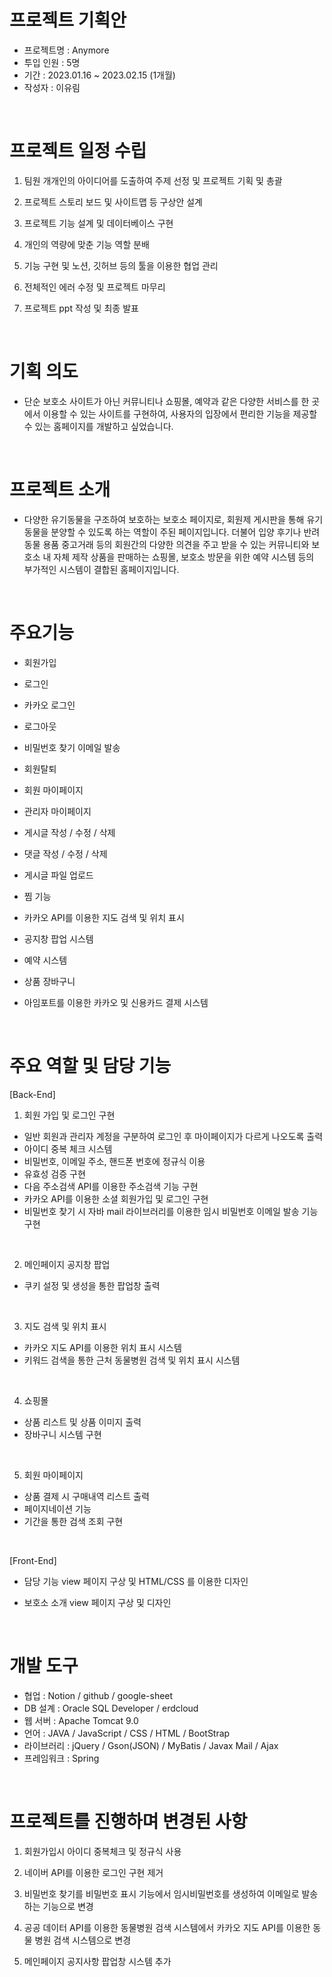 프로젝트 기획안
===
- 프로젝트명 : Anymore
- 투입 인원 : 5명
- 기간 : 2023.01.16 ~ 2023.02.15 (1개월)
- 작성자 : 이유림

<br>

프로젝트 일정 수립
===
1. 팀원 개개인의 아이디어를 도출하여 주제 선정 및 프로젝트 기획 및 총괄

2. 프로젝트 스토리 보드 및 사이트맵 등 구상안 설계

3. 프로젝트 기능 설계 및 데이터베이스 구현

4. 개인의 역량에 맞춘 기능 역할 분배

5. 기능 구현 및 노션, 깃허브 등의 툴을 이용한 협업 관리

6. 전체적인 에러 수정 및 프로젝트 마무리

7. 프로젝트 ppt 작성 및 최종 발표

<br>

기획 의도
===

- 단순 보호소 사이트가 아닌 커뮤니티나 쇼핑몰, 예약과 같은 다양한 서비스를 한 곳에서 이용할 수 있는 사이트를 구현하여, 사용자의 입장에서 편리한 기능을 제공할 수 있는 홈페이지를 개발하고 싶었습니다. 

<br>

프로젝트 소개
===
- 다양한 유기동물을 구조하여 보호하는 보호소 페이지로, 회원제 게시판을 통해 유기 동물을 분양할 수 있도록 하는 역할이 주된 페이지입니다. 더불어 입양 후기나 반려동물 용품 중고거래 등의 회원간의 다양한 의견을 주고 받을 수 있는 커뮤니티와 보호소 내 자체 제작 상품을 판매하는 쇼핑몰, 보호소 방문을 위한 예약 시스템 등의 부가적인 시스템이 결합된 홈페이지입니다.

<br>

주요기능
===

- 회원가입

- 로그인

- 카카오 로그인

- 로그아웃

- 비밀번호 찾기 이메일 발송

- 회원탈퇴

- 회원 마이페이지

- 관리자 마이페이지

- 게시글 작성 / 수정 / 삭제

- 댓글 작성 / 수정 / 삭제

- 게시글 파일 업로드

- 찜 기능

- 카카오 API를 이용한 지도 검색 및 위치 표시

- 공지창 팝업 시스템

- 예약 시스템

- 상품 장바구니

- 아임포트를 이용한 카카오 및 신용카드 결제 시스템

<br>

주요 역할 및 담당 기능
===

[Back-End]

1. 회원 가입 및 로그인 구현
- 일반 회원과 관리자 계정을 구분하여 로그인 후 마이페이지가 다르게 나오도록 출력
- 아이디 중복 체크 시스템
- 비밀번호, 이메일 주소, 핸드폰 번호에 정규식 이용
- 유효성 검증 구현
- 다음 주소검색 API를 이용한 주소검색 기능 구현
- 카카오 API를 이용한 소셜 회원가입 및 로그인 구현
- 비밀번호 찾기 시 자바 mail 라이브러리를 이용한 임시 비밀번호 이메일 발송 기능 구현


<br>

2. 메인페이지 공지창 팝업
- 쿠키 설정 및 생성을 통한 팝업창 출력

<br>


3. 지도 검색 및 위치 표시
- 카카오 지도 API를 이용한 위치 표시 시스템
- 키워드 검색을 통한 근처 동물병원 검색 및 위치 표시 시스템

<br>

4. 쇼핑몰
- 상품 리스트 및 상품 이미지 출력
- 장바구니 시스템 구현

<br>

5. 회원 마이페이지
- 상품 결제 시 구매내역 리스트 출력
- 페이지네이션 기능
- 기간을 통한 검색 조회 구현

<br>

[Front-End]

- 담당 기능 view 페이지 구상 및 HTML/CSS 를 이용한 디자인

- 보호소 소개 view 페이지 구상 및 디자인


<br>

개발 도구
===
- 협업 : Notion / github / google-sheet
- DB 설계 : Oracle SQL Developer / erdcloud
- 웹 서버 : Apache Tomcat 9.0
- 언어 : JAVA / JavaScript / CSS / HTML / BootStrap
- 라이브러리 : jQuery / Gson(JSON) / MyBatis / Javax Mail / Ajax
- 프레임워크 : Spring

<br>

프로젝트를 진행하며 변경된 사항
===

1. 회원가입시 아이디 중복체크 및 정규식 사용

2. 네이버 API를 이용한 로그인 구현 제거

3. 비밀번호 찾기를 비밀번호 표시 기능에서 임시비밀번호를 생성하여 이메일로 발송하는 기능으로 변경

4. 공공 데이터 API를 이용한 동물병원 검색 시스템에서 카카오 지도 API를 이용한 동물 병원 검색 시스템으로 변경

5. 메인페이지 공지사항 팝업창 시스템 추가

<br>
